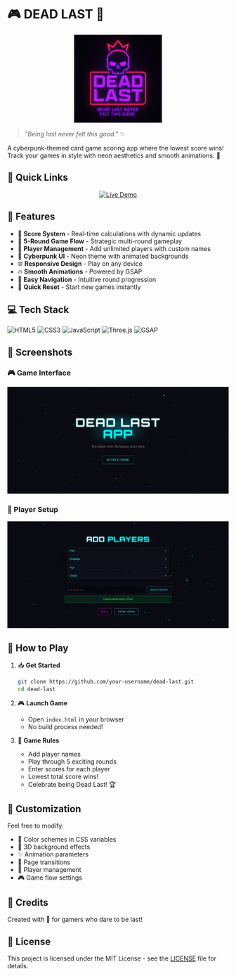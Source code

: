 # 🎮 DEAD LAST 🎲

<p align="center">
  <img src="src/assets/images/deadlast-logo.png" alt="Dead Last Logo" width="200" height="200">
</p>

> *"Being last never felt this good."* ✨

A cyberpunk-themed card game scoring app where the lowest score wins! Track your games in style with neon aesthetics and smooth animations. 🌟

## 🎯 Quick Links
<p align="center">
  <a href="https://your-demo-url-here.com">
    <img src="https://img.shields.io/badge/▶️ Live Demo-00C7FF?style=for-the-badge&logoColor=white" alt="Live Demo">
  </a>
</p>

## 🚀 Features
- 🎲 **Score System** - Real-time calculations with dynamic updates
- 🔄 **5-Round Game Flow** - Strategic multi-round gameplay
- 👥 **Player Management** - Add unlimited players with custom names
- 🎨 **Cyberpunk UI** - Neon theme with animated backgrounds
- 🌐 **Responsive Design** - Play on any device
- 🔥 **Smooth Animations** - Powered by GSAP
- 🎯 **Easy Navigation** - Intuitive round progression
- 🔄 **Quick Reset** - Start new games instantly

## 💻 Tech Stack
![HTML5](https://img.shields.io/badge/html5-%23E34F26.svg?style=for-the-badge&logo=html5&logoColor=white)
![CSS3](https://img.shields.io/badge/css3-%231572B6.svg?style=for-the-badge&logo=css3&logoColor=white)
![JavaScript](https://img.shields.io/badge/javascript-%23323330.svg?style=for-the-badge&logo=javascript&logoColor=%23F7DF1E)
![Three.js](https://img.shields.io/badge/Three.js-black?style=for-the-badge&logo=three.js)
![GSAP](https://img.shields.io/badge/GSAP-88CE02?style=for-the-badge&logo=greensock)

## 📸 Screenshots

### 🎮 Game Interface
![Game Interface](src/assets/images/deadlast-main.jpeg)

### 👥 Player Setup
![Player Management](src/assets/images/deadlast-players.jpeg)

## 🎯 How to Play

1. 📥 **Get Started**
   ```bash
   git clone https://github.com/your-username/dead-last.git
   cd dead-last
   ```

2. 🎮 **Launch Game**
   - Open `index.html` in your browser
   - No build process needed!

3. 🎲 **Game Rules**
   - Add player names
   - Play through 5 exciting rounds
   - Enter scores for each player
   - Lowest total score wins!
   - Celebrate being Dead Last! 🏆

## 🎨 Customization

Feel free to modify:

- 🎨 Color schemes in CSS variables
- 🌟 3D background effects
- ✨ Animation parameters
- 🔄 Page transitions
- 👥 Player management
- 🎮 Game flow settings

## 💖 Credits

Created with 🎲 for gamers who dare to be last!

## 📄 License

This project is licensed under the MIT License - see the [LICENSE](LICENSE) file for details. 
